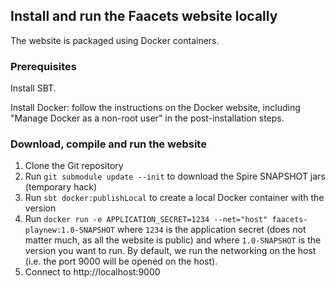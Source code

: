 ## Install and run the Faacets website locally

The website is packaged using Docker containers.

### Prerequisites

Install SBT.

Install Docker: follow the instructions on the Docker website, including
"Manage Docker as a non-root user" in the post-installation steps.

### Download, compile and run the website

1) Clone the Git repository
2) Run `git submodule update --init` to download the Spire SNAPSHOT jars (temporary hack)
3) Run `sbt docker:publishLocal` to create a local Docker container with the version
4) Run `docker run -e APPLICATION_SECRET=1234 --net="host" faacets-playnew:1.0-SNAPSHOT`
   where `1234` is the application secret (does not matter much, as all the website is public)
   and where `1.0-SNAPSHOT` is the version you want to run. By default, we run the networking
   on the host (i.e. the port 9000 will be opened on the host).
5) Connect to http://localhost:9000
